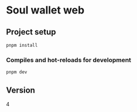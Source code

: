 # Soul wallet web

## Project setup
```
pnpm install
```

### Compiles and hot-reloads for development
```
pnpm dev
```

## Version
4